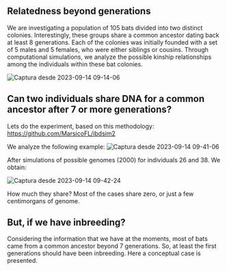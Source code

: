 ## Relatedness beyond generations
We are investigating a population of 105 bats divided into two distinct colonies. Interestingly, these groups share a common ancestor dating back at least 8 generations. 
Each of the colonies was initially founded with a set of 5 males and 5 females, who were either siblings or cousins. 
Through computational simulations,  we analyze the possible kinship relationships among the individuals within these bat colonies.

![Captura desde 2023-09-14 09-14-06](https://github.com/MarsicoFL/batPed/assets/55600771/05c481d0-b589-4e05-b001-a076ff296100)

## Can two individuals share DNA for a common ancestor after 7 or more generations?
Lets do the experiment, based on this methodology: https://github.com/MarsicoFL/ibdsim2

We analyze the following example:
![Captura desde 2023-09-14 09-41-06](https://github.com/MarsicoFL/batPed/assets/55600771/d68ad83f-e5cc-4156-8cc1-da7dc3e25e47)


After simulations of possible genomes (2000) for individuals 26 and 38. We obtain:

![Captura desde 2023-09-14 09-42-24](https://github.com/MarsicoFL/batPed/assets/55600771/0cd9d6f3-139b-42c0-86a4-9fed9b171cb8)


How much they share? Most of the cases share zero, or just a few centimorgans of genome.

## But, if we have inbreeding?
Considering the information that we have at the moments, most of bats came from a common ancestor beyond 7 generations. So, at least the first generations should have been inbreeding. Here a conceptual case is presented.


